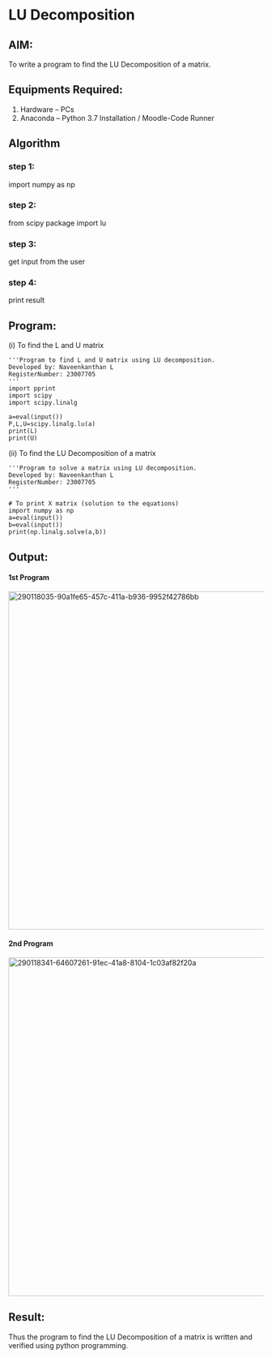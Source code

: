 # LU Decomposition 

## AIM:
To write a program to find the LU Decomposition of a matrix.

## Equipments Required:
1. Hardware – PCs
2. Anaconda – Python 3.7 Installation / Moodle-Code Runner

## Algorithm
### step 1:
import numpy as np
### step 2:
from scipy package import lu
### step 3:
get input from the user
### step 4:
print result
## Program:
(i) To find the L and U matrix
```
'''Program to find L and U matrix using LU decomposition.
Developed by: Naveenkanthan L
RegisterNumber: 23007705
'''
import pprint
import scipy
import scipy.linalg

a=eval(input())
P,L,U=scipy.linalg.lu(a)
print(L)
print(U)
```
(ii) To find the LU Decomposition of a matrix
```
'''Program to solve a matrix using LU decomposition.
Developed by: Naveenkanthan L
RegisterNumber: 23007705
'''

# To print X matrix (solution to the equations)
import numpy as np
a=eval(input())
b=eval(input())
print(np.linalg.solve(a,b))
```

## Output:
#### 1st Program
<img width="667" alt="290118035-90a1fe65-457c-411a-b936-9952f42786bb" src="https://github.com/Naveen1825/LU-Decomposition/assets/138969868/942255b0-1b62-4f11-a8d1-07da17ff0751"><br>
#### 2nd Program
<img width="668" alt="290118341-64607261-91ec-41a8-8104-1c03af82f20a" src="https://github.com/Naveen1825/LU-Decomposition/assets/138969868/edb6d577-b01e-47d3-87d8-db68a2cabe19">


## Result:
Thus the program to find the LU Decomposition of a matrix is written and verified using python programming.

